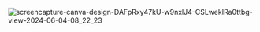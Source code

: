 ![screencapture-canva-design-DAFpRxy47kU-w9nxlJ4-CSLwekIRa0ttbg-view-2024-06-04-08_22_23](https://github.com/bhautik2004/Prodigy_AD_02/assets/125660375/5c480785-6b8a-40b3-a511-4afa3480d321)
